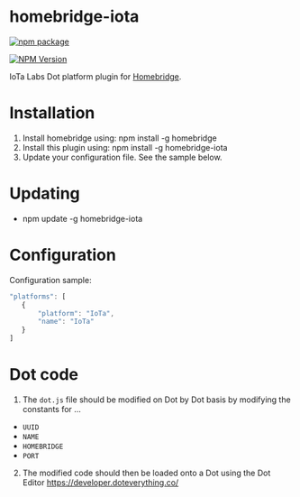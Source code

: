 # homebridge-iota

[![npm package](https://nodei.co/npm/homebridge-iota.png?downloads=true&downloadRank=true&stars=true)](https://nodei.co/npm/homebridge-iota/)

[![NPM Version](https://img.shields.io/npm/v/homebridge-iota.svg)](https://www.npmjs.com/package/homebridge-iota)

IoTa Labs Dot platform plugin for [Homebridge](https://github.com/nfarina/homebridge).

# Installation

1. Install homebridge using: npm install -g homebridge
2. Install this plugin using: npm install -g homebridge-iota
3. Update your configuration file. See the sample below.

# Updating

- npm update -g homebridge-iota

# Configuration

Configuration sample:

 ```javascript
"platforms": [
    {
        "platform": "IoTa",
        "name": "IoTa"
    }
]

```

# Dot code
1. The `dot.js` file should be modified on Dot by Dot basis by modifying the constants for ...
  * `UUID`
  * `NAME`
  * `HOMEBRIDGE`
  * `PORT`
 2. The modified code should then be loaded onto a Dot using the Dot Editor https://developer.doteverything.co/
